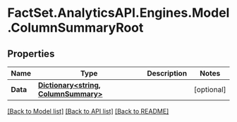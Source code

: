 # FactSet.AnalyticsAPI.Engines.Model.ColumnSummaryRoot

## Properties

Name | Type | Description | Notes
------------ | ------------- | ------------- | -------------
**Data** | [**Dictionary&lt;string, ColumnSummary&gt;**](ColumnSummary.md) |  | [optional] 

[[Back to Model list]](../README.md#documentation-for-models) [[Back to API list]](../README.md#documentation-for-api-endpoints) [[Back to README]](../README.md)

